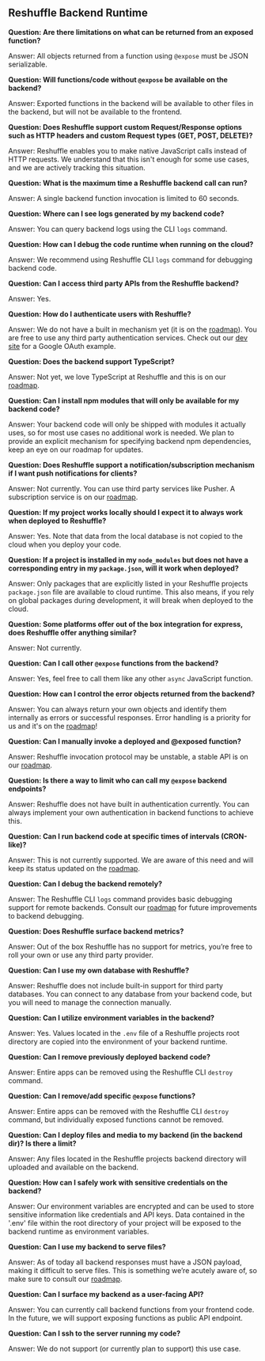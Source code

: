 ## Reshuffle Backend Runtime

**Question: Are there limitations on what can be returned from an exposed function?**

Answer: All objects returned from a function using `@expose` must be JSON serializable.

**Question: Will functions/code without `@expose` be available on the backend?**

Answer: Exported functions in the backend will be available to other files in the backend, but will not be available to the frontend.

**Question: Does Reshuffle support custom Request/Response options such as HTTP headers and custom Request types (GET, POST, DELETE)?**

Answer: Reshuffle enables you to make native JavaScript calls instead of HTTP requests. We understand that this isn't enough for some use cases, and we are actively tracking this situation.

**Question: What is the maximum time a Reshuffle backend call can run?**

Answer: A single backend function invocation is limited to 60 seconds.

**Question: Where can I see logs generated by my backend code?**

Answer: You can query backend logs using the CLI `logs` command.

**Question: How can I debug the code runtime when running on the cloud?**

Answer: We recommend using Reshuffle CLI `logs` command for debugging backend code.

**Question: Can I access third party APIs from the Reshuffle backend?**

Answer: Yes.

**Question: How do I authenticate users with Reshuffle?**

Answer: We do not have a built in mechanism yet (it is on the [roadmap](https://trello.com/b/e4Hfp3cB/public-roadmap)). You are free to use any third party authentication services. Check out our [dev site](https://github.com/reshufflehq/dev-docs) for a Google OAuth example.

**Question: Does the backend support TypeScript?**

Answer: Not yet, we love TypeScript at Reshuffle and this is on our [roadmap](https://trello.com/b/e4Hfp3cB/public-roadmap).

**Question: Can I install npm modules that will only be available for my backend code?**

Answer: Your backend code will only be shipped with modules it actually uses, so for most use cases no additional work is needed. We plan to provide an explicit mechanism for specifying backend npm dependencies, keep an eye on our roadmap for updates.

**Question: Does Reshuffle support a notification/subscription mechanism if I want push notifications for clients?**

Answer: Not currently. You can use third party services like Pusher. A subscription service is on our [roadmap](https://trello.com/b/e4Hfp3cB/public-roadmap).

**Question: If my project works locally should I expect it to always work when deployed to Reshuffle?**

Answer: Yes. Note that data from the local database is not copied to the cloud when you deploy your code.

**Question: If a project is installed in my `node_modules` but does not have a corresponding entry in my `package.json`, will it work when deployed?**

Answer: Only packages that are explicitly listed in your Reshuffle projects `package.json` file are available to cloud runtime. This also means, if you rely on global packages during development, it will break when deployed to the cloud.

**Question: Some platforms offer out of the box integration for express, does Reshuffle offer anything similar?**

Answer: Not currently.

**Question: Can I call other `@expose` functions from the backend?**

Answer: Yes, feel free to call them like any other `async` JavaScript function.

**Question: How can I control the error objects returned from the backend?**

Answer: You can always return your own objects and identify them internally as errors or successful responses. Error handling is a priority for us and it's on the [roadmap](https://trello.com/b/e4Hfp3cB/public-roadmap)!

**Question: Can I manually invoke a deployed and @exposed function?**

Answer: Reshuffle invocation protocol may be unstable, a stable API is on our [roadmap](https://trello.com/b/e4Hfp3cB/public-roadmap).

**Question: Is there a way to limit who can call my `@expose` backend endpoints?**

Answer: Reshuffle does not have built in authentication currently. You can always implement your own authentication in backend functions to achieve this.

**Question: Can I run backend code at specific times of intervals (CRON-like)?**

Answer: This is not currently supported. We are aware of this need and will keep its status updated on the [roadmap](https://trello.com/b/e4Hfp3cB/public-roadmap).

**Question: Can I debug the backend remotely?**

Answer: The Reshuffle CLI `logs` command provides basic debugging support for remote backends. Consult our [roadmap](https://trello.com/b/e4Hfp3cB/public-roadmap) for future improvements to backend debugging.

**Question: Does Reshuffle surface backend metrics?**

Answer: Out of the box Reshuffle has no support for metrics, you’re free to roll your own or use any third party provider.

**Question: Can I use my own database with Reshuffle?**

Answer: Reshuffle does not include built-in support for third party databases. You can connect to any database from your backend code, but you will need to manage the connection manually.

**Question: Can I utilize environment variables in the backend?**
	
Answer: Yes. Values located in the `.env` file of a Reshuffle projects root directory are copied into the environment of your backend runtime.

**Question: Can I remove previously deployed backend code?**

Answer: Entire apps can be removed using the Reshuffle CLI `destroy` command.

**Question: Can I remove/add specific `@expose` functions?**

Answer: Entire apps can be removed with the Reshuffle CLI `destroy` command, but individually exposed functions cannot be removed.

**Question: Can I deploy files and media to my backend (in the backend dir)? Is there a limit?**

Answer: Any files located in the Reshuffle projects backend directory will uploaded and available on the backend. 

**Question: How can I safely work with sensitive credentials on the backend?**

Answer: Our environment variables are encrypted and can be used to store sensitive information like credentials and API keys. Data contained in the '.env' file within the root directory of your project will be exposed to the backend runtime as environment variables.

**Question: Can I use my backend to serve files?**

Answer: As of today all backend responses must have a JSON payload, making it difficult to serve files. This is something we’re acutely aware of, so make sure to consult our [roadmap](https://trello.com/b/e4Hfp3cB/public-roadmap).

**Question: Can I surface my backend as a user-facing API?**

Answer: You can currently call backend functions from your frontend code. In the future, we will support exposing functions as public API endpoint.

**Question: Can I ssh to the server running my code?**

Answer: We do not support (or currently plan to support) this use case.